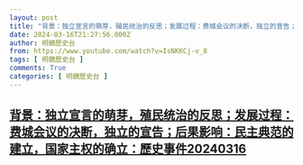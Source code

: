 ```yaml
---
layout: post
title: "背景：独立宣言的萌芽，殖民统治的反思；发展过程：费城会议的决断，独立的宣告；后果影响：民主典范的建立，国家主权的确立：歷史事件20240316"
date: 2024-03-16T21:27:56.000Z
author: 明鏡歷史台
from: https://www.youtube.com/watch?v=IsNKKCj-v_8
tags: [ 明鏡歷史台 ]
comments: True
categories: [ 明鏡歷史台 ]
---
```

<!--1710624476000-->
[背景：独立宣言的萌芽，殖民统治的反思；发展过程：费城会议的决断，独立的宣告；后果影响：民主典范的建立，国家主权的确立：歷史事件20240316](https://www.youtube.com/watch?v=IsNKKCj-v_8)
------

<div>

</div>
